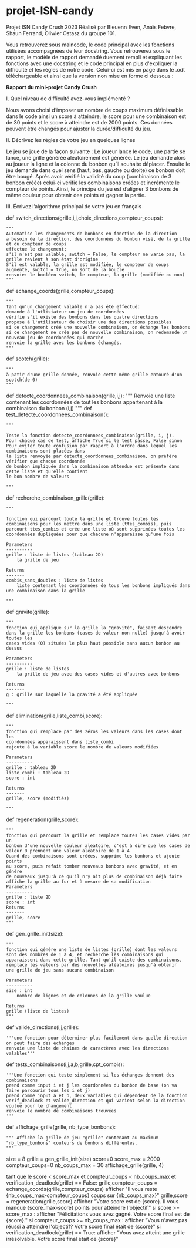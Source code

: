 # projet-ISN-candy
Projet ISN Candy Crush 2023
Réalisé par Bleuenn Even, Anaïs Febvre, Shaun Ferrand, Oliwier Ostasz du groupe 101.

Vous retrouverez sous maincode, le code principal avec les fonctions utilisées accompagnées de leur docstring.
Vous retrouverez sous le rapport, le modèle de rapport demandé duement rempli et expliquant les fonctions avec une docstring et le code principal en plus d'expliquer la difficulté et les règles de notre code. Celui-ci est mis en page dans le .odt téléchargeable et ainsi que la version non mise en forme ci dessous : 

**Rapport du mini-projet Candy Crush**

I.  Quel niveau de difficulté avez-vous implémenté ?

Nous avons choisi d’imposer un nombre de coups maximum définissable dans le code ainsi un score à atteindre, le score pour une combinaison est de 30 points et le score à atteindre est de 2000 points. Ces données peuvent être changés pour ajuster la durée/difficulté du jeu.

II.  Décrivez les règles de votre jeu en quelques lignes

Le jeu se joue de la façon suivante : 
Le joueur lance le code, une partie se lance, une grille générée aléatoirement est générée. Le jeu demande alors au joueur la ligne et la colonne du bonbon qu’il souhaite déplacer. Ensuite le jeu demande dans quel sens (haut, bas, gauche ou droite) ce bonbon doit être bougé. Après avoir vérifié la validité du coup (combinaison de 3 bonbon créée) celui-ci vérifie les combinaisons créées et incrémente le compteur de points.
Ainsi, le principe du jeu est d’aligner 3 bonbons de même couleur pour obtenir des points et gagner la partie.

III.  Écrivez l’algorithme principal de votre jeu en français


def switch_directions(grille,i,j,choix_directions,compteur_coups):

    """
    Automatise les changements de bonbons en fonction de la direction
    a besoin de la direction, des coordonnées du bonbon visé, de la grille et du compteur de coups
    effectue le changement;
    s'il n'est pas valable, switch = False, le compteur ne varie pas, la grille revient à son état d'origine
    S'il est valable, la grille est modifiée, le compteur de coups augmente, switch = true, on sort de la boucle
    renvoie: le booléen switch, le compteur, la grille (modifiée ou non)
    """
def echange_coords(grille,compteur_coups):

    """
    Tant qu'un changement valable n'a pas été effectué:
    demande à l'utlisiateur un jeu de coordonnées
    vérifie s'il existe des bonbons dans les quatre directions
    propose à l'utilisateur de choisir une des directions possibles
    si ce changement créé une nouvelle combinaison, on échange les bonbons
    si ce changement ne crée pas de nouvelle combinaison, on redemande un nouveau jeu de coordonnées qui marche
    renvoie la grille avec les bonbons échangés.
    """
def scotch(grille):

    """
    à patir d'une grille donnée, renvoie cette même grille entouré d'un scotch(de 0)
    """
def detecte_coordonnees_combinaison(grille,i,j):
    """
    Renvoie une liste contenant les coordonnées de tout
    les bonbons appartenant à la combinaison du bonbon (i,j)
    """
def test_detecte_coordonnees_combinaison():

    """
    
    Teste la fonction detecte_coordonnees_combinaison(grille, i, j).
    Pour chaque cas de test, affiche True si le test passe, False sinon
    Pour éviter toute confusion par rapport à l'ordre dans lequel les combinaisons sont placées dans
    la liste renvoyée par detecte_coordonnees_combinaison, on préfère vérifier que chaque coordonnée 
    de bonbon impliquée dans la combinaison attendue est présente dans cette liste et qu'elle contient 
    le bon nombre de valeurs
    
    """
def recherche_combinaison_grille(grille):

    """
    
    fonction qui parcourt toute la grille et trouve toutes les combinaisons pour les mettre dans une liste (ttes_combis), puis
    parcourt ttes_combis et crée une liste où sont supprimées toutes les coordonnées dupliquées pour que chacune n'apparaisse qu'une fois

    Parameters
    ----------
    grille : liste de listes (tableau 2D)
        la grille de jeu

    Returns
    -------
    combis_sans_doubles : liste de listes 
        liste contenant les coordonnées de tous les bonbons impliqués dans une combinaison dans la grille

    """
def gravite(grille):

    """
    fonction qui applique sur la grille la "gravité", faisant descendre dans la grille les bonbons (cases de valeur non nulle) jusqu'à avoir toutes les
    cases vides (0) situées le plus haut possible sans aucun bonbon au dessus

    Parameters
    ----------
    grille : liste de listes
        la grille de jeu avec des cases vides et d'autres avec bonbons

    Returns
    -------
    g : grille sur laquelle la gravité a été appliquée

    """
def elimination(grille,liste_combi,score):

    """
    fonction qui remplace par des zéros les valeurs dans les cases dont les 
    coordonnées apparaissent dans liste_combi
    rajoute à la variable score le nombre de valeurs modifiées
    
    Parameters
    ----------
    grille : tableau 2D
    liste_combi : tableau 2D
    score : int

    Returns
    -------
    grille, score (modifiés)

    """
def regeneration(grille,score):

    """
    fonction qui parcourt la grille et remplace toutes les cases vides par un 
    bonbon d'une nouvelle couleur aléatoire, c'est à dire que les cases de 
    valeur 0 prennent une valeur aléatoire de 1 à 4
    Quand des combinaisons sont créées, supprime les bonbons et ajoute points 
    au score, puis refait tomber nouveaux bonbons avec gravité, et en génère 
    de nouveaux jusqu'à ce qu'il n'y ait plus de combinaison déjà faite
    affiche la grille au fur et à mesure de sa modification
    Parameters
    ----------
    grille : liste 2D
    score : int
    Returns
    -------
    grille, score
    """
def gen_grille_init(size):

    """
    fonction qui génère une liste de listes (grille) dont les valeurs
    sont des nombres de 1 à 4, et recherche les combinaisons qui 
    apparaissent dans cette grille. Tant qu'il existe des combinaisons,
    remplace les valeurs par des nouvelles aléatoires jusqu'à obtenir
    une grille de jeu sans aucune combinaison
    
    Parameters
    ----------
    size : int
        nombre de lignes et de colonnes de la grille voulue
        
    Returns
    grille (liste de listes)
    """
def valide_directions(i,j,grille):

    '''une fonction pour déterminer plus facilement dans quelle direction on peut faire des échanges
    renvoie une liste de chaines de caractères avec les directions valables'''

def tests_combinaisons(i,j,a,b,grille,cpt_combis):

    '''Une fonction qui teste simplement si les échanges donnent des combinaisons
    prend comme input i et j les coordonnées du bonbon de base (on va faire parcourir tous les i et j)
    prend comme input a et b, deux variables qui dépendent de la fonction verif_deadlock et valide_direction et qui varient selon la direction voulue pour le changement
    renvoie le nombre de combinaisons trouvées
    '''
def affichage_grille(grille, nb_type_bonbons):

    """ Affiche la grille de jeu "grille" contenant au maximum "nb_type_bonbons" couleurs de bonbons différentes.
    """
    
    
size = 8
grille = gen_grille_init(size)
score=0
score_max = 2000
compteur_coups=0
nb_coups_max = 30
affichage_grille(grille, 4)

tant que le score < score_max et compteur_coups < nb_coups_max et verification_deadlock(grille) == False:
    grille,compteur_coups = echange_coords(grille,compteur_coups)
    afficher  "Il vous reste {nb_coups_max-compteur_coups} coups sur {nb_coups_max}"
    grille,score = regeneration(grille,score)
    afficher "Votre score est de {score}. Il vous manque {score_max-score} points pour atteindre l'objectif."
si score >= score_max :
    afficher "Félicitations vous avez gagné. Votre score final est de {score}."
si compteur_coups >= nb_coups_max :
    afficher "Vous n'avez pas réussi à atteindre l'objectif? Votre score final était de {score}"
si verification_deadlock(grille) == True:
    afficher "Vous avez atteint une grille irrésolvable. Votre score final était de {score}"
